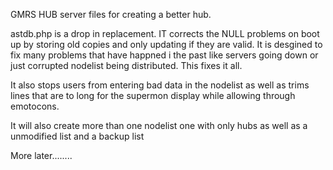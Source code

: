 GMRS HUB server files for creating a better hub.


astdb.php is a drop in replacement.   IT corrects the NULL problems on boot up
by storing old copies and only updating if they are valid. It is desgined
to fix many problems that have happned i the past like servers going down 
or just corrupted nodelist being distributed. This fixes it all. 

It also stops users from entering bad data in the nodelist as well as trims
lines that are to long for the supermon display while allowing through emotocons.

It will also create more than one nodelist one with only hubs as well as a unmodified list and a backup list

More later........
